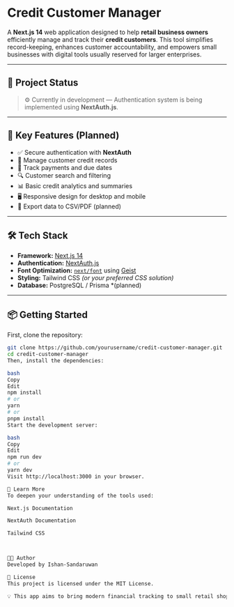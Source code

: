 # Credit Customer Manager

A **Next.js 14** web application designed to help **retail business owners** efficiently manage and track their **credit customers**. This tool simplifies record-keeping, enhances customer accountability, and empowers small businesses with digital tools usually reserved for larger enterprises.

---

## 🚧 Project Status

> ⚙️ Currently in development — Authentication system is being implemented using **NextAuth.js**.

---

## 🔐 Key Features (Planned)

- ✅ Secure authentication with **NextAuth**
- 📒 Manage customer credit records
- 📅 Track payments and due dates
- 🔍 Customer search and filtering
- 📊 Basic credit analytics and summaries
- 🖥️ Responsive design for desktop and mobile
- 🧾 Export data to CSV/PDF (planned)

---

## 🛠️ Tech Stack

- **Framework:** [Next.js 14](https://nextjs.org)
- **Authentication:** [NextAuth.js](https://next-auth.js.org)
- **Font Optimization:** [`next/font`](https://nextjs.org/docs/app/building-your-application/optimizing/fonts) using [Geist](https://vercel.com/font)
- **Styling:** Tailwind CSS *(or your preferred CSS solution)*
- **Database:** PostgreSQL / Prisma *(planned)

---

## 📦 Getting Started

First, clone the repository:

```bash
git clone https://github.com/yourusername/credit-customer-manager.git
cd credit-customer-manager
Then, install the dependencies:

bash
Copy
Edit
npm install
# or
yarn
# or
pnpm install
Start the development server:

bash
Copy
Edit
npm run dev
# or
yarn dev
Visit http://localhost:3000 in your browser.

🧠 Learn More
To deepen your understanding of the tools used:

Next.js Documentation

NextAuth Documentation

Tailwind CSS



👨‍💻 Author
Developed by Ishan-Sandaruwan

📌 License
This project is licensed under the MIT License.

💡 This app aims to bring modern financial tracking to small retail shops—easy to use, mobile-friendly, and secure.

